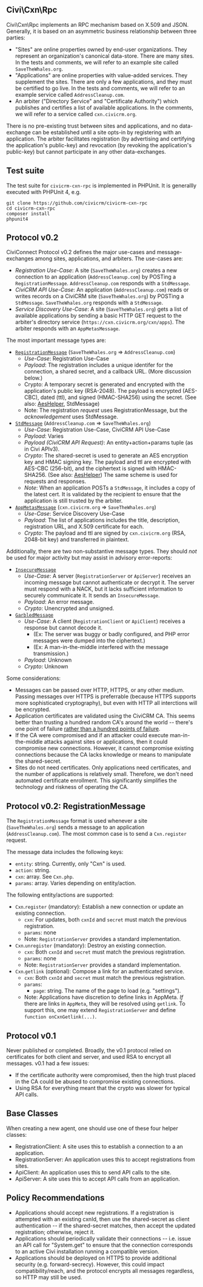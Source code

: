 Civi\Cxn\Rpc
------------

Civi\Cxn\Rpc implements an RPC mechanism based on X.509 and JSON.
Generally, it is based on an asymmetric business relationship between three
parties:

 * "Sites" are online properties owned by end-user organizations. They
   represent an organization's canonical data-store.  There are many sites.
   In the tests and comments, we will refer to an example site
   called `SaveTheWhales.org`.
 * "Applications" are online properties with value-added services. They
   supplement the sites.  There are only a few applications, and they must
   be certified to go live.  In the tests and comments, we will refer to an
   example service called `AddressCleanup.com`.
 * An arbiter ("Directory Service" and "Certificate Authority") which
   publishes and certifies a list of available applications. In the
   comments, we will refer to a service called `cxn.civicrm.org`.

There is no pre-existing trust between sites and applications, and no
data-exchange can be established until a site opts-in by registering with an
application.  The arbiter facilitates registration (by advertising and
certifying the application's public-key) and revocation (by revoking the
application's public-key) but cannot participate in any other
data-exchanges.

Test suite
----------

The test suite for `civicrm-cxn-rpc` is implemented in PHPUnit. It is
generallly executed with PHPUnit 4, e.g.

```
git clone https://github.com/civicrm/civicrm-cxn-rpc
cd civicrm-cxn-rpc
composer install
phpunit4
```

Protocol v0.2
-------------

CiviConnect Protocol v0.2 defines the major use-cases and message-exchanges among sites, applications, and arbiters. The use-cases are:

 *  _Registration Use-Case_: A site (`SaveTheWhales.org`) creates a new connection to an application (`AddressCleanup.com`) by POSTing a `RegistrationMessage`. `AddressCleanup.com` responds with a `StdMessage`.
 * _CiviCRM API Use-Case_: An application (`AddressCleanup.com`) reads or writes records on a CiviCRM site (`SaveTheWhales.org`) by POSTing a `StdMessage`. `SaveTheWhales.org` responds with a `StdMessage`.
  * _Service Discovery Use-Case_: A site (`SaveTheWhales.org`) gets a list of available applications by sending a basic HTTP GET request to the arbiter's directory service (`https://cxn.civicrm.org/cxn/apps`). The arbiter responds with an `AppMetasMessage`.

The most important message types are:

 * [`RegistrationMessage`](src/Message/RegistrationMessage.php) (`SaveTheWhales.org` => `AddressCleanup.com`)
   * _Use-Case_: Registration Use-Case
   * _Payload_: The registration includes a unique identifer for the connection, a shared secret, and a callback URL. (More discussion below.)
   * Crypto: A temporary secret is generated and encrypted with the application's public key (RSA-2048). The payload is encrypted (AES-CBC), dated (ttl), and signed (HMAC-SHA256) using the secret. (See also: [AesHelper](src/AesHelper.php), StdMessage)
   * Note: The registration *request* uses RegistrationMessage, but the *acknowledgement* uses StdMessage.
 * [`StdMessage`](src/Message/StdMessage.php) (`AddressCleanup.com` => `SaveTheWhales.org`)
   * _Use-Case_: Registration Use-Case, CiviCRM API Use-Case
   * _Payload_: Varies
   * _Payload (CiviCRM API Request)_: An entity+action+params tuple (as in Civi APIv3).
   * _Crypto_: The shared-secret is used to generate an AES encryption key and HMAC signing key. The payload and ttl are encrypted with AES-CBC (256-bit), and the ciphertext is signed with HMAC-SHA256. (See also: [AesHelper](src/AesHelper.php)) The same scheme is used for requests and responses.
    * _Note_: When an application POSTs a `StdMessage`, it includes a copy of the latest cert. It is validated by the recipient to ensure that the application is still trusted by the arbiter.
 * [`AppMetasMessage`](src/Message/AppMetasMessage.php) (`cxn.civicrm.org` => `SaveTheWhales.org`)
   * _Use-Case_: Service Discovery Use-Case
   * _Payload_: The list of applications includes the title, description, registration URL, and X.509 certificate for each.
   * _Crypto_: The payload and ttl are signed by `cxn.civicrm.org` (RSA, 2048-bit key) and transferred in plaintext.

Additionally, there are two non-substantive message types. They should *not* be used for major activity but may assist in advisory error-reports:

 * [`InsecureMessage`](src/Message/InsecureMessage.php)
   * _Use-Case_: A server (`RegistrationServer` or `ApiServer`) receives an incoming message but cannot authenticate or decrypt it. The server must respond with a NACK, but it lacks sufficient information to securely communicate it. It sends an `InsecureMessage`.
   * _Payload_: An error message.
   * _Crypto_: Unencrypted and unsigned.
 * [`GarbledMessage`](src/Message/GarbledMessage.php)
   * _Use-Case_: A client (`RegistrationClient` or `ApiClient`) receives a response but cannot decode it.
      * (Ex: The server was buggy or badly configured, and PHP error messages were dumped into the ciphertext.)
      * (Ex: A man-in-the-middle interfered with the message transmission.)
   * _Payload_: Unknown
   * _Crypto_: Unknown

Some considerations:

 * Messages can be passed over HTTP, HTTPS, or any other medium. Passing messages over HTTPS is preferrable (because HTTPS supports more sophisticated cryptography), but even with HTTP all interctions will be encrypted.
 * Application certificates are validated using the CiviCRM CA. This seems better than trusting a hundred random CA's around the world -- there's one point of failure [rather than a hundred points of failure](http://googleonlinesecurity.blogspot.com/2015/03/maintaining-digital-certificate-security.html).
 * If the CA were compromised and if an attacker could execute man-in-the-middle attacks against sites or applications, then it could compromise new connections. However, it cannot compromise existing connections because the CA lacks knowledge or means to manipulate the shared-secret.
 * Sites do not need certificates. Only applications need certificates, and the number of applications is relatively small. Therefore, we don't need automated certificate enrollment. This significantly simplifies the technology and riskness of operating the CA.

Protocol v0.2: RegistrationMessage
----------------------------------

The `RegistrationMessage` format is used whenever a site (`SaveTheWhales.org`) sends a message to an application (`AddressCleanup.com`). The most common case is to send a `Cxn.register` request.

The message data includes the following keys:

 * `entity`: string. Currently, only "Cxn" is used.
 * `action`: string.
 * `cxn`: array. See `Cxn.php`.
 * `params`: array. Varies depending on entity/action.

The following entity/actions are supported:

 * `Cxn`.`register` (mandatory): Establish a new connection or update an existing connection.
   * `cxn`: For updates, both `cxnId` and `secret` must match the previous registration.
   * `params`: none
   * Note: `RegistrationServer` provides a standard implementation.
 * `Cxn`.`unregister` (mandatory): Destroy an existing connection.
   * `cxn`: Both `cxnId` and `secret` must match the previous registration.
   * `params`: none
   * Note: `RegistrationServer` provides a standard implementation.
 * `Cxn`.`getlink` (optional): Compose a link for an authenticated service.
   * `cxn`: Both `cxnId` and `secret` must match the previous registration.
   * `params`:
     * `page`: string. The name of the page to load (e.g. "settings").
   * Note: Applications have discretion to define links in AppMeta. *If* there are links in `AppMeta`, they will be resolved using `getlink`. To support this, one may extend `RegistrationServer` and define `function onCxnGetlink(...)`.

Protocol v0.1
-------------

Never published or completed. Broadly, the v0.1 protocol relied on certificates for both client and server, and used RSA to encrypt all messages. v0.1 had a few issues:

 * If the certificate authority were compromised, then the high trust placed in the CA could be abused to compromise existing connections.
 * Using RSA for everything meant that the crypto was slower for typical API calls.

Base Classes
------------

When creating a new agent, one should use one of these four helper classes:

 * RegistrationClient: A site uses this to establish a connection to a
   an application.
 * RegistrationServer: An application uses this to accept registrations
   from sites.
 * ApiClient: An application uses this to send API calls to the site.
 * ApiServer: A site uses this to accept API calls from an application.

Policy Recommendations
----------------------

 * Applications should accept new registrations. If a registration is
   attempted with an existing cxnId, then use the shared-secret as
   client authentication -- if the shared-secret matches, then
   accept the updated registration; otherwise, reject it.
 * Applications should periodically validate their connections --
   i.e. issue an API call for "System.get" to ensure that the
   connection corresponds to an active Civi installation running
   a compatible version.
 * Applications should be deployed on HTTPS to provide additional
   security (e.g. forward-secrecy). However, this could impact
   compatibility/reach, and the protocol encrypts all messages
   regardless, so HTTP may still be used.
